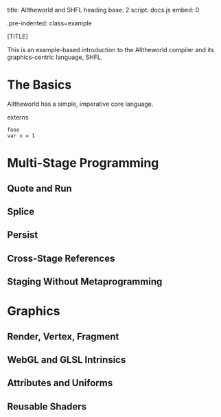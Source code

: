 title: Alltheworld and SHFL
heading base: 2
script: docs.js
embed: 0

.pre-indented:
  class=example

<style>
.example {
  cursor: pointer;
}
.example:hover {
  background: #eee;
}
</style>

[TITLE]

This is an example-based introduction to the Alltheworld compiler and its graphics-centric language, SHFL.

# The Basics

Alltheworld has a simple, imperative core language.

externs

    fooo
    var x = 1


# Multi-Stage Programming

## Quote and Run

## Splice

## Persist

## Cross-Stage References

## Staging Without Metaprogramming


# Graphics

## Render, Vertex, Fragment

## WebGL and GLSL Intrinsics

## Attributes and Uniforms

## Reusable Shaders
